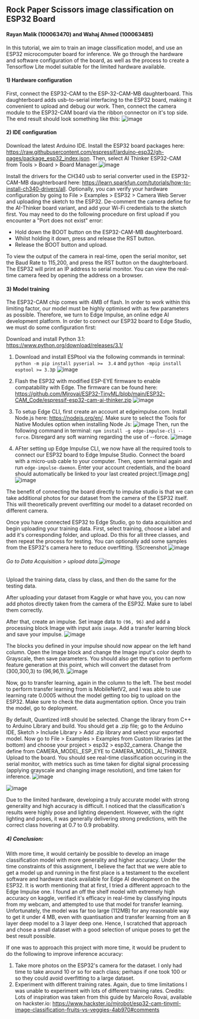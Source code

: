 ## Rock Paper Scissors image classification on ESP32 Board
#### Rayan Malik (100063470) and Wahaj Ahmed (100063485)

In this tutorial, we aim to train an image classification model, and use an ESP32 microcomputer board for inference. We go through the hardware and software configuration of the board, as well as the process to create a Tensorflow Lite model suitable for the limited hardware available. 

#### 1) Hardware configuration
 First, connect the ESP32-CAM to the ESP-32-CAM-MB daughterboard. This daughterboard adds usb-to-serial interfacing to the ESP32 board, making it convenient to upload and debug our work. Then, connect the camera module to the ESP32-CAM board via the ribbon connector on it's top side. 
The end result should look something like this: ![image](https://github.com/user-attachments/assets/6ec86410-91a5-4bd3-9340-6f5f05df0ccb)

#### 2) IDE configuration 
 Download the latest Arduino IDE. Install the ESP32 board packages here: https://raw.githubusercontent.com/espressif/arduino-esp32/gh-pages/package_esp32_index.json. Then, select AI Thinker ESP32-CAM from Tools > Board > Board Manager.![image](https://github.com/user-attachments/assets/d4b38725-cc7f-4463-95b4-1cbfc8d98689)

 Install the drivers for the CH340 usb to serial converter used in the ESP32-CAM-MB daughterboard here: https://learn.sparkfun.com/tutorials/how-to-install-ch340-drivers/all. Optionally, you can verify your hardware configuration by going to File > Examples > ESP32 > Camera Web Server and uploading the sketch to the ESP32. De-comment the camera define for the AI-Thinker board variant, and add your Wi-Fi credentials to the sketch first. You may need to do the following procedure on first upload if you encounter a "Port does not exist" error:
- Hold down the BOOT button on the ESP32-CAM-MB daughterboard.
- Whilst holding it down, press and release the RST button.
- Release the BOOT button and upload.

To view the output of the camera in real-time, open the serial monitor, set the Baud Rate to 115,200, and press the RST button on the daughterboard. The ESP32 will print an IP address to serial monitor. You can view the real-time camera feed by opening the address on a browser. 
#### 3) Model training
The ESP32-CAM chip comes with 4MB of flash. In order to work within this limiting factor, our model must be highly optimised with as few parameters as possible. Therefore, we turn to Edge Impulse, an online edge AI development platform. In order to connect our ESP32 board to Edge Studio, we must do some configuration first:

Download and install Python 3.1: https://www.python.org/download/releases/3.1/ 
1) Download and install ESPtool via the following commands in terminal: ```python -m pip install pyserial >=  3.4``` and ```python -mpip install esptool >= 3.3```p
![image](https://github.com/user-attachments/assets/136c87b6-6347-4b67-a060-96261d1c23fd)

3) Flash the ESP32 with modified ESP-EYE firmware to enable compatability with Edge. The firmware can be found here: https://github.com/Mjrovai/ESP32-TinyML/blob/main/ESP32-CAM_Code/espressif-esp32-cam-ai-thinker.zip
![image](https://github.com/user-attachments/assets/f3b5deee-896e-42c2-8189-f93e417123be)

5) To setup Edge CLI, first create an account at edgeimpulse.com. Install Node.js here: https://nodejs.org/en/. Make sure to select the Tools for Native Modules option when installing Node Js: ![image](https://github.com/user-attachments/assets/ac9c08e5-6a8a-463c-b9f2-bbd7e9d4dc80)
 Then, run the following command in terminal: ```npm install -g edge-impulse-cli --force```. Disregard any soft warning regarding the use of --force. ![image](https://github.com/user-attachments/assets/e95efb9d-9ccf-40d9-8ee2-2663dc34a8f3)

6) AFter setting up Edge Impulse CLI, we now have all the required tools to connect our ESP32 board to Edge Impulse Studio. Connect the board with a micro-usb cable to your computer. Then, open terminal again and run ```edge-impulse-daemon```. Enter your account credentials, and the board should automatically be linked to your last created project.![image.png]![image](https://github.com/user-attachments/assets/7fbb91ac-d0ae-421c-b6b1-9bc2c4cead67)


The benefit of connecting the board directly to impulse studio is that we can take additional photos for our dataset from the camera of the ESP32 itself. This will theoretically prevent overfitting our model to a dataset recorded on different camera. 

Once you have connected ESP32 to Edge Studio, go to data acquisition and begin uploading your training data. First, select training, choose a label and add it's corresponding folder, and upload. Do this for all three classes, and then repeat the process for testing. You can optionally add some samples from the ESP32's camera here to reduce overfitting. ![Screenshot ![image](https://github.com/user-attachments/assets/fc0a2750-da2f-476c-9197-9e58df10e5e6)

###### Go to Data Acquisition > upload data.![image](https://github.com/user-attachments/assets/e045350c-abb7-4d93-a0e4-577df5d5bcfb)
 Upload the training data, class by class, and then do the same for the testing data.

After uploading your dataset from Kaggle or what have you, you can now add photos directly taken from the camera of the ESP32. Make sure to label them correctly. 

After that, create an impulse. Set image data to ```(96, 96)``` and add a processing block Image with input axis ```image```. Add a transfer learning block and save your impulse. 
![image](https://github.com/user-attachments/assets/450121fe-292f-4735-8c70-9307dfd29ee7)

The blocks you defined in your impulse should now appear on the left hand column. Open the Image block and change the Image input's color depth to Grayscale, then save parameters. You should also get the option to perform feature generation at this point, which will convert the dataset from (300,300,3) to (96,96,1).
![image](https://github.com/user-attachments/assets/42b4e54d-2721-4ed0-b748-c61b28e82aa1)


Now, go to transfer learning, again in the column to the left. The best model to perform transfer learning from is MobileNetV2, and I was able to use learning rate 0.0005 without the model getting too big to upload on the ESP32. Make sure to check the data augmentation option. Once you train the model, go to deployment. 

By default, Quantized int8 should be selected. Change the library from C++ to Arduino Library and build. You should get a .zip file; go to the Arduino IDE, Sketch > Include Library > Add .zip library and select your exported model. Now go to File > Examples > Examples from Custom libraries (at the bottom) and choose your project > esp32 > esp32_camera. Change the define from CAMERA_MODEL_ESP_EYE to CAMERA_MODEL_AI_THINKER. Upload to the board. You should see real-time classification occuring in the serial monitor, with metrics such as time taken for digital signal processing (applying grayscale and changing image resolution), and time taken for inference. ![image](https://github.com/user-attachments/assets/42e748c6-f828-4b06-82ee-5908529294a2)


![image](https://github.com/user-attachments/assets/65c0a4e0-c09b-4ef5-93d3-d1b0fb1acdeb)

Due to the limited hardware, developing a truly accurate model with strong generality and high accuracy is difficult. I noticed that the classification's results were highly pose and lighting dependent. However, with the right lighting and poses, it was generally delivering strong predictions, with the correct class hovering at 0.7 to 0.9 probablity. 
##### 4) Conclusion:
With more time, it would certainly be possible to develop an image classification model with more generality and higher accuracy. Under the time constraints of this assignment, I believe the fact that we were able to get a model up and running in the first place is a testament to the excellent software and hardware stack available for Edge AI development on the ESP32. It is worth mentioning that at first, I tried a different approach to the Edge Impulse one. I found an off the shelf model with extremely high accuracy on kaggle, verified it's efficacy in real-time by classifying inputs from my webcam, and attempted to use that model for transfer learning. Unfortunately, the model was far too large (112MB) for any reasonable way to get it under 4 MB, even with quantisation and transfer learning from an 8 layer deep model to a 3 layer deep one. Hence, I scratched that approach and chose a small dataset with a good selection of unique poses to get the best result possible.

If one was to approach this project with more time, it would be prudent to do the following to improve inference accuracy:
1) Take more photos on the ESP32's camera for the dataset. I only had time to take around 10 or so for each class; perhaps if one took 100 or so they could avoid overfitting to a large dataset.
2) Experiment with different training rates. Again, due to time limitations I was unable to experiment with lots of different training rates.
Credits: Lots of inspiration was taken from this guide by Marcelo Rovai, available on hackster.io: https://www.hackster.io/mjrobot/esp32-cam-tinyml-image-classification-fruits-vs-veggies-4ab970#comments 

